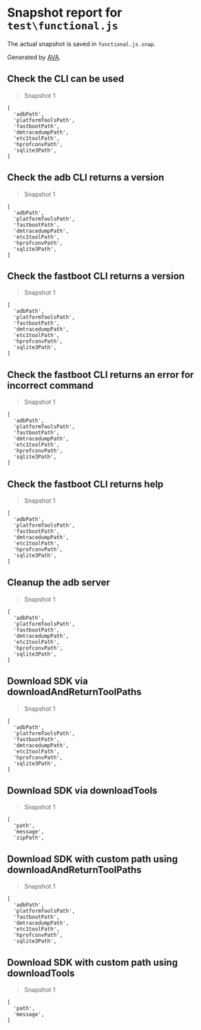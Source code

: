 # Snapshot report for `test\functional.js`

The actual snapshot is saved in `functional.js.snap`.

Generated by [AVA](https://ava.li).

## Check the CLI can be used

> Snapshot 1

    [
      'adbPath',
      'platformToolsPath',
      'fastbootPath',
      'dmtracedumpPath',
      'etc1toolPath',
      'hprofconvPath',
      'sqlite3Path',
    ]

## Check the adb CLI returns a version

> Snapshot 1

    [
      'adbPath',
      'platformToolsPath',
      'fastbootPath',
      'dmtracedumpPath',
      'etc1toolPath',
      'hprofconvPath',
      'sqlite3Path',
    ]

## Check the fastboot CLI returns a version

> Snapshot 1

    [
      'adbPath',
      'platformToolsPath',
      'fastbootPath',
      'dmtracedumpPath',
      'etc1toolPath',
      'hprofconvPath',
      'sqlite3Path',
    ]

## Check the fastboot CLI returns an error for incorrect command

> Snapshot 1

    [
      'adbPath',
      'platformToolsPath',
      'fastbootPath',
      'dmtracedumpPath',
      'etc1toolPath',
      'hprofconvPath',
      'sqlite3Path',
    ]

## Check the fastboot CLI returns help

> Snapshot 1

    [
      'adbPath',
      'platformToolsPath',
      'fastbootPath',
      'dmtracedumpPath',
      'etc1toolPath',
      'hprofconvPath',
      'sqlite3Path',
    ]

## Cleanup the adb server

> Snapshot 1

    [
      'adbPath',
      'platformToolsPath',
      'fastbootPath',
      'dmtracedumpPath',
      'etc1toolPath',
      'hprofconvPath',
      'sqlite3Path',
    ]

## Download SDK via downloadAndReturnToolPaths

> Snapshot 1

    [
      'adbPath',
      'platformToolsPath',
      'fastbootPath',
      'dmtracedumpPath',
      'etc1toolPath',
      'hprofconvPath',
      'sqlite3Path',
    ]

## Download SDK via downloadTools

> Snapshot 1

    [
      'path',
      'message',
      'zipPath',
    

## Download SDK with custom path using downloadAndReturnToolPaths

> Snapshot 1

    [
      'adbPath',
      'platformToolsPath',
      'fastbootPath',
      'dmtracedumpPath',
      'etc1toolPath',
      'hprofconvPath',
      'sqlite3Path',
    

## Download SDK with custom path using downloadTools

> Snapshot 1

    [
      'path',
      'message',
    ]